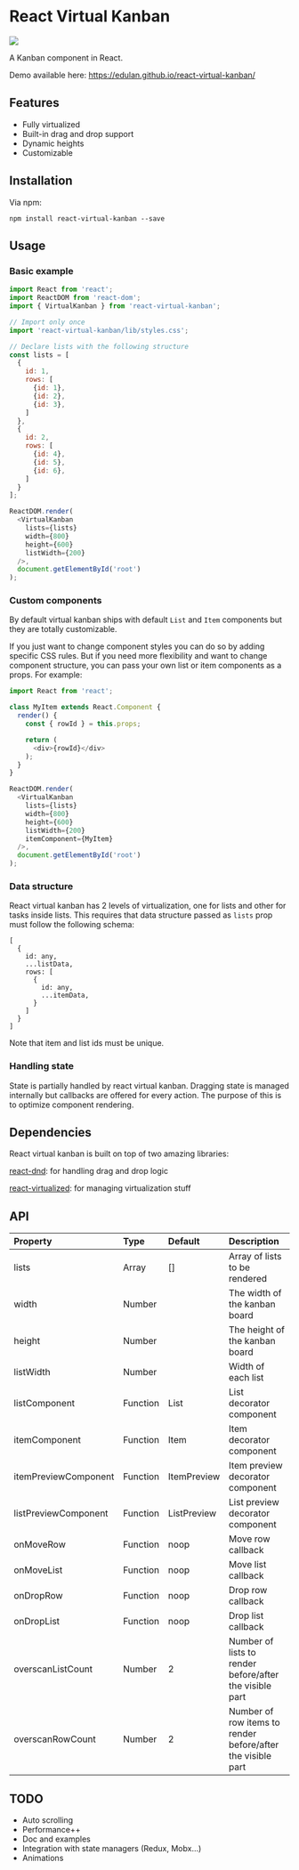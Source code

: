 # React Virtual Kanban
![](https://img.shields.io/travis/edulan/react-virtual-kanban.svg)

A Kanban component in React.

Demo available here:
https://edulan.github.io/react-virtual-kanban/

## Features
* Fully virtualized
* Built-in drag and drop support
* Dynamic heights
* Customizable

## Installation
Via npm:
```shell
npm install react-virtual-kanban --save
```

## Usage
### Basic example
```javascript
import React from 'react';
import ReactDOM from 'react-dom';
import { VirtualKanban } from 'react-virtual-kanban';

// Import only once
import 'react-virtual-kanban/lib/styles.css';

// Declare lists with the following structure
const lists = [
  {
    id: 1,
    rows: [
      {id: 1},
      {id: 2},
      {id: 3},
    ]
  },
  {
    id: 2,
    rows: [
      {id: 4},
      {id: 5},
      {id: 6},
    ]
  }
];

ReactDOM.render(
  <VirtualKanban
    lists={lists}
    width={800}
    height={600}
    listWidth={200}
  />,
  document.getElementById('root')
);
```

### Custom components
By default virtual kanban ships with default `List` and `Item` components but they are totally customizable.

If you just want to change component styles you can do so by adding specific CSS rules. But if you need more flexibility and want to change component structure, you can pass your own list or item components as a props. For example:

```javascript
import React from 'react';

class MyItem extends React.Component {
  render() {
    const { rowId } = this.props;

    return (
      <div>{rowId}</div>
    );
  }
}

ReactDOM.render(
  <VirtualKanban
    lists={lists}
    width={800}
    height={600}
    listWidth={200}
    itemComponent={MyItem}
  />,
  document.getElementById('root')
);
```

### Data structure
React virtual kanban has 2 levels of virtualization, one for lists and other for tasks inside lists. This requires that data structure passed as `lists` prop must follow the following schema:

```
[
  {
    id: any,
    ...listData,
    rows: [
      {
        id: any,
        ...itemData,
      }
    ]
  }
]
```

Note that item and list ids must be unique.

### Handling state
State is partially handled by react virtual kanban. Dragging state is managed internally but callbacks are offered for every action. The purpose of this is to optimize component rendering.

## Dependencies
React virtual kanban is built on top of two amazing libraries:

[react-dnd](https://github.com/react-dnd/react-dnd): for handling drag and drop logic

[react-virtualized](https://github.com/bvaughn/react-virtualized): for managing virtualization stuff

## API
| Property | Type | Default | Description |
|:---------------------------|:------------------|:-----------------------------------------------------------------------------------------------------------|:-----------------------------------------------------------------------------------------------------------------------------------------------------------------------------------------------------------------------------------------------------------------------------------------------------------------------------------------------------------------------------------------------------------------------------------------------------------------------|
| lists | Array | [] | Array of lists to be rendered |
| width | Number | | The width of the kanban board |
| height | Number | | The height of the kanban board |
| listWidth | Number | | Width of each list |
| listComponent | Function | List | List decorator component |
| itemComponent | Function | Item | Item decorator component |
| itemPreviewComponent | Function | ItemPreview | Item preview decorator component |
| listPreviewComponent | Function | ListPreview | List preview decorator component |
| onMoveRow | Function | noop | Move row callback |
| onMoveList | Function | noop | Move list callback |
| onDropRow | Function | noop | Drop row callback |
| onDropList | Function | noop | Drop list callback |
| overscanListCount | Number | 2 | Number of lists to render before/after the visible part |
| overscanRowCount | Number | 2 | Number of row items to render before/after the visible part |

## TODO
* Auto scrolling
* Performance++
* Doc and examples
* Integration with state managers (Redux, Mobx...)
* Animations

